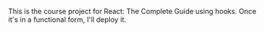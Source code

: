 This is the course project for React: The Complete Guide using hooks.
Once it's in a functional form, I'll deploy it.
